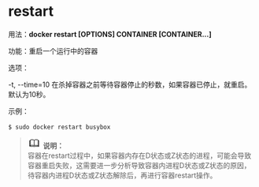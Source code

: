 # restart<a name="ZH-CN_TOPIC_0184808252"></a>

用法：**docker restart \[OPTIONS\] CONTAINER \[CONTAINER...\]**

功能：重启一个运行中的容器

选项：

-t, --time=10   在杀掉容器之前等待容器停止的秒数，如果容器已停止，就重启。默认为10秒。

示例：

```
$ sudo docker restart busybox
```

>![](public_sys-resources/icon-note.gif) **说明：**   
>容器在restart过程中，如果容器内存在D状态或Z状态的进程，可能会导致容器重启失败，这需要进一步分析导致容器内进程D状态或Z状态的原因，待容器内进程D状态或Z状态解除后，再进行容器restart操作。  

